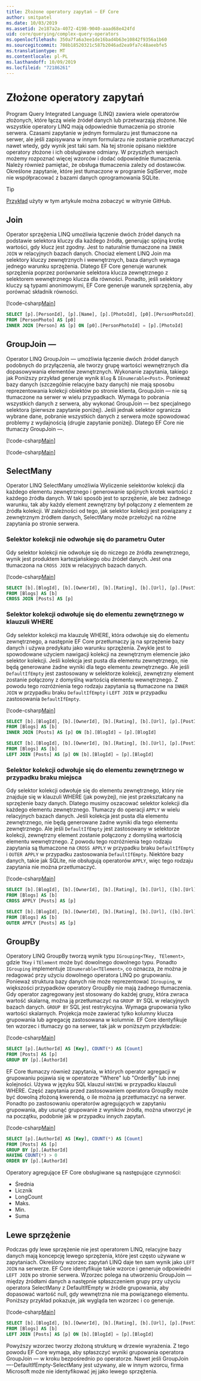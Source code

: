 ```yaml
---
title: Złożone operatory zapytań — EF Core
author: smitpatel
ms.date: 10/03/2019
ms.assetid: 2e187a2a-4072-4198-9040-aaad68e424fd
uid: core/querying/complex-query-operators
ms.openlocfilehash: 350a7fa6a3ee1de16bad4b63e10842f9356a1b60
ms.sourcegitcommit: 708b18520321c587b2046ad2ea9fa7c48aeebfe5
ms.translationtype: MT
ms.contentlocale: pl-PL
ms.lasthandoff: 10/09/2019
ms.locfileid: "72186261"
---
```

# <a name="complex-query-operators"></a>Złożone operatory zapytań

Program Query Integrated Language (LINQ) zawiera wiele operatorów złożonych, które łączą wiele źródeł danych lub przetwarzają złożone. Nie wszystkie operatory LINQ mają odpowiednie tłumaczenia po stronie serwera. Czasami zapytanie w jednym formularzu jest tłumaczone na serwer, ale jeśli zapisywana w innym formularzu nie zostanie przetłumaczyć nawet wtedy, gdy wynik jest taki sam. Na tej stronie opisano niektóre operatory złożone i ich obsługiwane odmiany. W przyszłych wersjach możemy rozpoznać więcej wzorców i dodać odpowiednie tłumaczenia. Należy również pamiętać, że obsługa tłumaczenia zależy od dostawców. Określone zapytanie, które jest tłumaczone w programie SqlServer, może nie współpracować z bazami danych oprogramowania SQLite.

> [!TIP]
> [Przykład](https://github.com/aspnet/EntityFramework.Docs/tree/master/samples/core/Querying) użyty w tym artykule można zobaczyć w witrynie GitHub.

## <a name="join"></a>Join

Operator sprzężenia LINQ umożliwia łączenie dwóch źródeł danych na podstawie selektora kluczy dla każdego źródła, generując spójną krotkę wartości, gdy klucz jest zgodny. Jest to naturalnie tłumaczone na `INNER JOIN` w relacyjnych bazach danych. Chociaż element LINQ Join ma selektory kluczy zewnętrznych i wewnętrznych, baza danych wymaga jednego warunku sprzężenia. Dlatego EF Core generuje warunek sprzężenia poprzez porównanie selektora klucza zewnętrznego z selektorem wewnętrznego klucza dla równości. Ponadto, jeśli selektory kluczy są typami anonimowymi, EF Core generuje warunek sprzężenia, aby porównać składnik równości.

[!code-csharp[Main](../../../samples/core/Querying/ComplexQuery/Sample.cs#Join)]

```SQL
SELECT [p].[PersonId], [p].[Name], [p].[PhotoId], [p0].[PersonPhotoId], [p0].[Caption], [p0].[Photo]
FROM [PersonPhoto] AS [p0]
INNER JOIN [Person] AS [p] ON [p0].[PersonPhotoId] = [p].[PhotoId]
```

## <a name="groupjoin"></a>GroupJoin —

Operator LINQ GroupJoin — umożliwia łączenie dwóch źródeł danych podobnych do przyłączenia, ale tworzy grupę wartości wewnętrznych dla dopasowywania elementów zewnętrznych. Wykonanie zapytania, takiego jak Poniższy przykład generuje wynik `Blog` & `IEnumerable<Post>`. Ponieważ bazy danych (szczególnie relacyjne bazy danych) nie mają sposobu reprezentowania kolekcji obiektów po stronie klienta, GroupJoin — nie są tłumaczone na serwer w wielu przypadkach. Wymaga to pobrania wszystkich danych z serwera, aby wykonać GroupJoin — bez specjalnego selektora (pierwsze zapytanie poniżej). Jeśli jednak selektor ogranicza wybrane dane, pobranie wszystkich danych z serwera może spowodować problemy z wydajnością (drugie zapytanie poniżej). Dlatego EF Core nie tłumaczy GroupJoin —.

[!code-csharp[Main](../../../samples/core/Querying/ComplexQuery/Sample.cs#GroupJoin)]

[!code-csharp[Main](../../../samples/core/Querying/ComplexQuery/Sample.cs#GroupJoinComposed)]

## <a name="selectmany"></a>SelectMany

Operator LINQ SelectMany umożliwia Wyliczenie selektorów kolekcji dla każdego elementu zewnętrznego i generowanie spójnych krotek wartości z każdego źródła danych. W taki sposób jest to sprzężenie, ale bez żadnego warunku, tak aby każdy element zewnętrzny był połączony z elementem ze źródła kolekcji. W zależności od tego, jak selektor kolekcji jest powiązany z zewnętrznym źródłem danych, SelectMany może przełożyć na różne zapytania po stronie serwera.

### <a name="collection-selector-doesnt-reference-outer"></a>Selektor kolekcji nie odwołuje się do parametru Outer

Gdy selektor kolekcji nie odwołuje się do niczego ze źródła zewnętrznego, wynik jest produktem kartezjańskiego obu źródeł danych. Jest ona tłumaczona na `CROSS JOIN` w relacyjnych bazach danych.

[!code-csharp[Main](../../../samples/core/Querying/ComplexQuery/Sample.cs#SelectManyConvertedToCrossJoin)]

```SQL
SELECT [b].[BlogId], [b].[OwnerId], [b].[Rating], [b].[Url], [p].[PostId], [p].[AuthorId], [p].[BlogId], [p].[Content], [p].[Rating], [p].[Title]
FROM [Blogs] AS [b]
CROSS JOIN [Posts] AS [p]
```

### <a name="collection-selector-references-outer-in-a-where-clause"></a>Selektor kolekcji odwołuje się do elementu zewnętrznego w klauzuli WHERE

Gdy selektor kolekcji ma klauzulę WHERE, która odwołuje się do elementu zewnętrznego, a następnie EF Core przetłumaczy ją na sprzężenie bazy danych i używa predykatu jako warunku sprzężenia. Zwykle jest to spowodowane użyciem nawigacji kolekcji na zewnętrznym elemencie jako selektor kolekcji. Jeśli kolekcja jest pusta dla elementu zewnętrznego, nie będą generowane żadne wyniki dla tego elementu zewnętrznego. Ale jeśli `DefaultIfEmpty` jest zastosowany w selektorze kolekcji, zewnętrzny element zostanie połączony z domyślną wartością elementu wewnętrznego. Z powodu tego rozróżnienia tego rodzaju zapytania są tłumaczone na `INNER JOIN` w przypadku braku `DefaultIfEmpty` i `LEFT JOIN` w przypadku zastosowania `DefaultIfEmpty`.

[!code-csharp[Main](../../../samples/core/Querying/ComplexQuery/Sample.cs#SelectManyConvertedToJoin)]

```SQL
SELECT [b].[BlogId], [b].[OwnerId], [b].[Rating], [b].[Url], [p].[PostId], [p].[AuthorId], [p].[BlogId], [p].[Content], [p].[Rating], [p].[Title]
FROM [Blogs] AS [b]
INNER JOIN [Posts] AS [p] ON [b].[BlogId] = [p].[BlogId]

SELECT [b].[BlogId], [b].[OwnerId], [b].[Rating], [b].[Url], [p].[PostId], [p].[AuthorId], [p].[BlogId], [p].[Content], [p].[Rating], [p].[Title]
FROM [Blogs] AS [b]
LEFT JOIN [Posts] AS [p] ON [b].[BlogId] = [p].[BlogId]
```

### <a name="collection-selector-references-outer-in-a-non-where-case"></a>Selektor kolekcji odwołuje się do elementu zewnętrznego w przypadku braku miejsca

Gdy selektor kolekcji odwołuje się do elementu zewnętrznego, który nie znajduje się w klauzuli WHERE (jak powyżej), nie jest przekształcany na sprzężenie bazy danych. Dlatego musimy oszacować selektor kolekcji dla każdego elementu zewnętrznego. Tłumaczy do operacji `APPLY` w wielu relacyjnych bazach danych. Jeśli kolekcja jest pusta dla elementu zewnętrznego, nie będą generowane żadne wyniki dla tego elementu zewnętrznego. Ale jeśli `DefaultIfEmpty` jest zastosowany w selektorze kolekcji, zewnętrzny element zostanie połączony z domyślną wartością elementu wewnętrznego. Z powodu tego rozróżnienia tego rodzaju zapytania są tłumaczone na `CROSS APPLY` w przypadku braku `DefaultIfEmpty` i `OUTER APPLY` w przypadku zastosowania `DefaultIfEmpty`. Niektóre bazy danych, takie jak SQLite, nie obsługują operatorów `APPLY`, więc tego rodzaju zapytania nie można przetłumaczyć.

[!code-csharp[Main](../../../samples/core/Querying/ComplexQuery/Sample.cs#SelectManyConvertedToApply)]

```SQL
SELECT [b].[BlogId], [b].[OwnerId], [b].[Rating], [b].[Url], ([b].[Url] + N'=>') + [p].[Title] AS [p]
FROM [Blogs] AS [b]
CROSS APPLY [Posts] AS [p]

SELECT [b].[BlogId], [b].[OwnerId], [b].[Rating], [b].[Url], ([b].[Url] + N'=>') + [p].[Title] AS [p]
FROM [Blogs] AS [b]
OUTER APPLY [Posts] AS [p]
```

## <a name="groupby"></a>GroupBy

Operatory LINQ GroupBy tworzą wynik typu `IGrouping<TKey, TElement>`, gdzie `TKey` i `TElement` może być dowolnego dowolnego typu. Ponadto `IGrouping` implementuje `IEnumerable<TElement>`, co oznacza, że można je redagować przy użyciu dowolnego operatora LINQ po grupowaniu. Ponieważ struktura bazy danych nie może reprezentować `IGrouping`, w większości przypadków operatory GroupBy nie mają żadnego tłumaczenia. Gdy operator zagregowany jest stosowany do każdej grupy, która zwraca wartość skalarną, można ją przetłumaczyć na `GROUP BY` SQL w relacyjnych bazach danych. `GROUP BY` SQL jest restrykcyjna. Wymaga grupowania tylko wartości skalarnych. Projekcja może zawierać tylko kolumny klucza grupowania lub agregację zastosowana w kolumnie. EF Core identyfikuje ten wzorzec i tłumaczy go na serwer, tak jak w poniższym przykładzie:

[!code-csharp[Main](../../../samples/core/Querying/ComplexQuery/Sample.cs#GroupBy)]

```SQL
SELECT [p].[AuthorId] AS [Key], COUNT(*) AS [Count]
FROM [Posts] AS [p]
GROUP BY [p].[AuthorId]
```

EF Core tłumaczy również zapytania, w których operator agregacji w grupowaniu pojawia się w operatorze "Where" lub "OrderBy" lub innej kolejności. Używa w języku SQL klauzul `HAVING` w przypadku klauzuli WHERE. Część zapytania przed zastosowaniem operatora GroupBy może być dowolną złożoną kwerendą, o ile można ją przetłumaczyć na serwer. Ponadto po zastosowaniu operatorów agregujących w zapytaniu grupowania, aby usunąć grupowanie z wyników źródła, można utworzyć je na początku, podobnie jak w przypadku innych zapytań.

[!code-csharp[Main](../../../samples/core/Querying/ComplexQuery/Sample.cs#GroupByFilter)]

```SQL
SELECT [p].[AuthorId] AS [Key], COUNT(*) AS [Count]
FROM [Posts] AS [p]
GROUP BY [p].[AuthorId]
HAVING COUNT(*) > 0
ORDER BY [p].[AuthorId]
```

Operatory agregujące EF Core obsługiwane są następujące czynności:

- Średnia
- Licznik
- LongCount
- Maks.
- Min.
- Suma

## <a name="left-join"></a>Lewe sprzężenie

Podczas gdy lewe sprzężenie nie jest operatorem LINQ, relacyjne bazy danych mają koncepcję lewego sprzężenia, które jest często używane w zapytaniach. Określony wzorzec zapytań LINQ daje ten sam wynik jako `LEFT JOIN` na serwerze. EF Core identyfikuje takie wzorce i generuje odpowiedni `LEFT JOIN` po stronie serwera. Wzorzec polega na utworzeniu GroupJoin — między źródłami danych a następnie spłaszczeniem grupy przy użyciu operatora SelectMany z DefaultIfEmpty w źródle grupowania, aby dopasować wartość null, gdy wewnętrzna nie ma powiązanego elementu. Poniższy przykład pokazuje, jak wygląda ten wzorzec i co generuje.

[!code-csharp[Main](../../../samples/core/Querying/ComplexQuery/Sample.cs#LeftJoin)]

```SQL
SELECT [b].[BlogId], [b].[OwnerId], [b].[Rating], [b].[Url], [p].[PostId], [p].[AuthorId], [p].[BlogId], [p].[Content], [p].[Rating], [p].[Title]
FROM [Blogs] AS [b]
LEFT JOIN [Posts] AS [p] ON [b].[BlogId] = [p].[BlogId]
```

Powyższy wzorzec tworzy złożoną strukturę w drzewie wyrażenia. Z tego powodu EF Core wymaga, aby spłaszczyć wyniki grupowania operatora GroupJoin — w kroku bezpośrednio po operatorze. Nawet jeśli GroupJoin —-DefaultIfEmpty-SelectMany jest używany, ale w innym wzorcu, firma Microsoft może nie identyfikować jej jako lewego sprzężenia.
